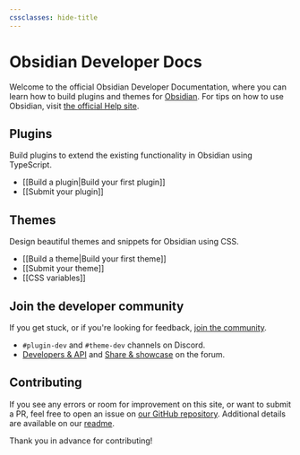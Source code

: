 ```yaml
---
cssclasses: hide-title
---
```


# Obsidian Developer Docs

Welcome to the official Obsidian Developer Documentation, where you can learn how to build plugins and themes for [Obsidian](https://obsidian.md/). For tips on how to use Obsidian, visit [the official Help site](https://help.obsidian.md/).

## Plugins

Build plugins to extend the existing functionality in Obsidian using TypeScript.

- [[Build a plugin|Build your first plugin]]
- [[Submit your plugin]]

## Themes

Design beautiful themes and snippets for Obsidian using CSS.

- [[Build a theme|Build your first theme]]
- [[Submit your theme]]
- [[CSS variables]]

## Join the developer community

If you get stuck, or if you're looking for feedback, [join the community](https://obsidian.md/community).

- `#plugin-dev` and `#theme-dev` channels on Discord.
- [Developers & API](https://forum.obsidian.md/c/developers-api/14) and [Share & showcase](https://forum.obsidian.md/c/share-showcase/9) on the forum.

## Contributing

If you see any errors or room for improvement on this site, or want to submit a PR, feel free to open an issue on [our GitHub repository](https://github.com/obsidianmd/obsidian-developer-docs).
Additional details are available on our [readme](https://github.com/obsidianmd/obsidian-developer-docs#readme).

Thank you in advance for contributing!
